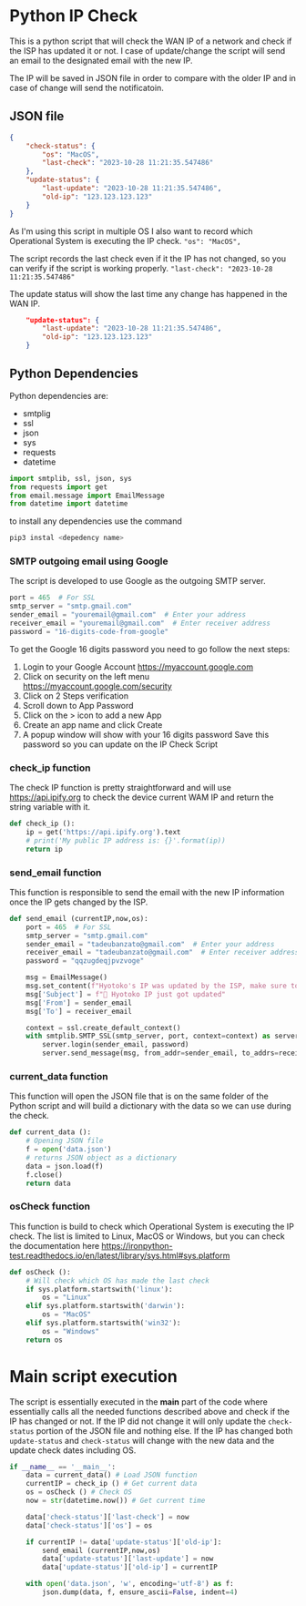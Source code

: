 # Python IP Check
This is a python script that will check the WAN IP of a network and check if the ISP has updated it or not.
I case of update/change the script will send an email to the designated email with the new IP.

The IP will be saved in JSON file in order to compare with the older IP and in case of change will send the notificatoin.

## JSON file
```json
{
    "check-status": {
        "os": "MacOS",
        "last-check": "2023-10-28 11:21:35.547486"
    },
    "update-status": {
        "last-update": "2023-10-28 11:21:35.547486",
        "old-ip": "123.123.123.123"
    }
}
```
As I'm using this script in multiple OS I also want to record which Operational System is executing the IP check.
`"os": "MacOS",`

The script records the last check even if it the IP has not changed, so you can verify if the script is working properly.
`"last-check": "2023-10-28 11:21:35.547486"`

The update status will show the last time any change has happened in the WAN IP.
```json
    "update-status": {
        "last-update": "2023-10-28 11:21:35.547486",
        "old-ip": "123.123.123.123"
    }
```
## Python Dependencies
Python dependencies are:
- smtplig
- ssl
- json
- sys
- requests
- datetime

```python
import smtplib, ssl, json, sys
from requests import get
from email.message import EmailMessage
from datetime import datetime
```
to install any dependencies use the command
```python
pip3 instal <depedency name>
```

### SMTP outgoing email using Google
The script is developed to use Google as the outgoing SMTP server.
```python
port = 465  # For SSL
smtp_server = "smtp.gmail.com"
sender_email = "youremail@gmail.com"  # Enter your address
receiver_email = "youremail@gmail.com"  # Enter receiver address
password = "16-digits-code-from-google"
```
To get the Google 16 digits password you need to go follow the next steps:
1. Login to your Google Account https://myaccount.google.com
2. Click on security on the left menu https://myaccount.google.com/security
3. Click on 2 Steps verification
4. Scroll down to App Password
5. Click on the > icon to add a new App
6. Create an app name and click Create
7. A popup window will show with your 16 digits password
Save this password so you can update on the IP Check Script

### check_ip function
The check IP function is pretty straightforward and will use https://api.ipify.org to check the device current WAM IP and return the string variable with it.
```python
def check_ip ():
    ip = get('https://api.ipify.org').text
    # print('My public IP address is: {}'.format(ip))
    return ip
```

### send_email function
This function is responsible to send the email with the new IP information once the IP gets changed by the ISP.
```python
def send_email (currentIP,now,os):
    port = 465  # For SSL
    smtp_server = "smtp.gmail.com"
    sender_email = "tadeubanzato@gmail.com"  # Enter your address
    receiver_email = "tadeubanzato@gmail.com"  # Enter receiver address
    password = "qqzugdeqjpvzvoge"

    msg = EmailMessage()
    msg.set_content(f"Hyotoko's IP was updated by the ISP, make sure to use the most updated version on your VPN.\n\nInformation checked from {os}\nLast updated check was: {now}\nNew IP is: {currentIP}\n\nUpdate checks happens every 2 hours, the IP might have updated sooner.")
    msg['Subject'] = f"📡 Hyotoko IP just got updated"
    msg['From'] = sender_email
    msg['To'] = receiver_email

    context = ssl.create_default_context()
    with smtplib.SMTP_SSL(smtp_server, port, context=context) as server:
        server.login(sender_email, password)
        server.send_message(msg, from_addr=sender_email, to_addrs=receiver_email)
```


### current_data function
This function will open the JSON file that is on the same folder of the Python script and will build a dictionary with the data so we can use during the check.

```python
def current_data ():
    # Opening JSON file
    f = open('data.json')
    # returns JSON object as a dictionary
    data = json.load(f)
    f.close()
    return data
```

### osCheck function
This function is build to check which Operational System is executing the IP check. The list is limited to Linux, MacOS or Windows, but you can check the documentation here https://ironpython-test.readthedocs.io/en/latest/library/sys.html#sys.platform

```python
def osCheck ():
    # Will check which OS has made the last check
    if sys.platform.startswith('linux'):
        os = "Linux"
    elif sys.platform.startswith('darwin'):
        os = "MacOS"
    elif sys.platform.startswith('win32'):
        os = "Windows"
    return os
```
# Main script execution
The script is essentially executed in the __main__ part of the code where essentially calls all the needed functions described above and check if the IP has changed or not.
If the IP did not change it will only update the `check-status` portion of the JSON file and nothing else.
If the IP has changed both `update-status` and `check-status` will change with the new data and the update check dates including OS.

```python
if __name__ == '__main__':
    data = current_data() # Load JSON function
    currentIP = check_ip () # Get current data
    os = osCheck () # Check OS
    now = str(datetime.now()) # Get current time

    data['check-status']['last-check'] = now
    data['check-status']['os'] = os

    if currentIP != data['update-status']['old-ip']:
        send_email (currentIP,now,os)
        data['update-status']['last-update'] = now
        data['update-status']['old-ip'] = currentIP

    with open('data.json', 'w', encoding='utf-8') as f:
        json.dump(data, f, ensure_ascii=False, indent=4)
```
